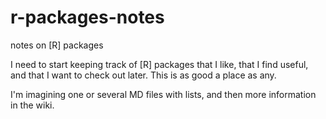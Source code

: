 # r-packages-notes
notes on [R] packages

I need to start keeping track of [R] packages that I like, that I find useful, and that I want to check out later. This is as good a place as any.

I'm imagining one or several MD files with lists, and then more information in the wiki.
